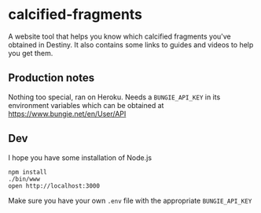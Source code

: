 # calcified-fragments

A website tool that helps you know which calcified fragments you've obtained
in Destiny. It also contains some links to guides and videos to help you
get them.

## Production notes

Nothing too special, ran on Heroku. Needs a `BUNGIE_API_KEY` in its environment
variables which can be obtained at https://www.bungie.net/en/User/API

## Dev

I hope you have some installation of Node.js

```
npm install
./bin/www
open http://localhost:3000
```

Make sure you have your own `.env` file with the appropriate `BUNGIE_API_KEY`

